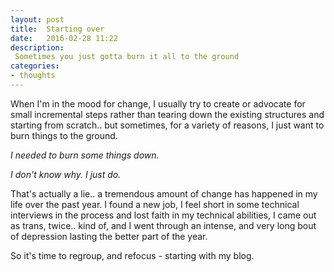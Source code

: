 ```yaml
---
layout: post
title:  Starting over
date:   2016-02-28 11:22
description:
 Sometimes you just gotta burn it all to the ground
categories:
- thoughts
---
```


When I'm in the mood for change, I usually try to create or advocate for small incremental steps rather than tearing down the existing structures and starting from scratch.. but sometimes, for a variety of reasons, I just want to burn things to the ground.

_I needed to burn some things down._

_I don't know why. I just do._

That's actually a lie.. a tremendous amount of change has happened in my life over the past year. I found a new job, I feel short in some technical interviews in the process and lost faith in my technical abilities, I came out as trans, twice.. kind of, and I went through an intense, and very long bout of depression lasting the better part of the year.

So it's time to regroup, and refocus - starting with my blog.